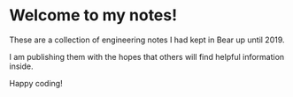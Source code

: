# Welcome to my notes!

These are a collection of engineering notes I had kept in Bear up until 2019.

I am publishing them with the hopes that others will find helpful information inside.

Happy coding!
